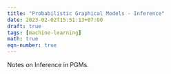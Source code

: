 ```yaml
---
title: "Probabilistic Graphical Models - Inference"
date: 2023-02-02T15:51:13+07:00
draft: true
tags: [machine-learning]
math: true
eqn-number: true
---
```

Notes on Inference in PGMs.
<!--more-->

